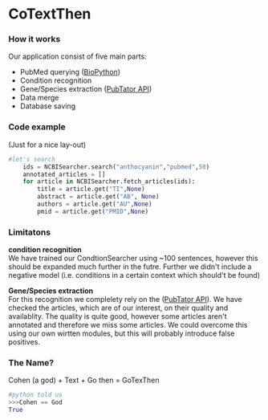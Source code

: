 # CoTextThen

### How it works
Our application consist of five main parts:
* PubMed querying ([BioPython](https://github.com/biopython/biopython))
* Condition recognition
* Gene/Species extraction ([PubTator API](https://www.ncbi.nlm.nih.gov/CBBresearch/Lu/Demo/tmTools/#RESTfulIntroduction))
* Data merge
* Database saving

### Code example
(Just for a nice lay-out)
```python
#let's search
    ids = NCBISearcher.search("anthocyanin","pubmed",50)
    annotated_articles = []
    for article in NCBISearcher.fetch_articles(ids):
        title = article.get("TI",None)
        abstract = article.get("AB", None)
        authors = article.get("AU",None)
        pmid = article.get("PMID",None)

```


### Limitatons
**condition recognition**   
We have trained our CondtionSearcher using ~100 sentences, however this should be expanded much further in the futre. Further we didn't include a negative model (i.e. conditions in a certain context which should't be found)

**Gene/Species extraction**  
For this recognition we complelety rely on the ([PubTator API](https://www.ncbi.nlm.nih.gov/CBBresearch/Lu/Demo/tmTools/#RESTfulIntroduction)). We have checked the articles, which are of our interest, on their quality and availablity. The quality is quite good, however some articles aren't annotated and therefore we miss some articles. We could overcome this using our own wirtten modules, but this will probably introduce false positives. 


### The Name?
Cohen (a god) + Text + Go then = GoTexThen
```python
#python told us
>>>Cohen == God
True

```


